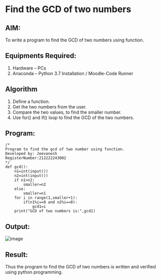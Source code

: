 # Find the GCD of two numbers

## AIM:
To write a program to find the GCD of two numbers using function.

## Equipments Required:
1. Hardware – PCs
2. Anaconda – Python 3.7 Installation / Moodle-Code Runner

## Algorithm
1. Define a function.
2. Get the two numbers from the user.
3. Compare the two values, to find the smaller number.
4. Use for() and if() loop to find the GCD of the two numbers.

## Program:
```
/*
Program to find the gcd of two number using function.
Developed by: Jeevanesh
RegisterNumber:212222243002  
*/
def gcd():
    n1=int(input())
    n2=int(input())
    if n1>n2:
        smaller=n2
    else:
        smaller=n1
    for i in range(1,smaller+1):
        if(n1%i==0 and n2%i==0):
            gcd1=i
    print("GCD of two numbers is:",gcd1)        
```
## Output:
![image](https://github.com/plotswag/GCD-of-two-numbers/assets/145822344/f754ee39-071a-4032-9f96-d7d986c4fe43)
## Result:
Thus the program to find the GCD of two numbers is written and verified using python programming.
